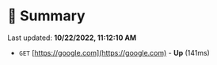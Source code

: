 # 📖 Summary
Last updated: **10/22/2022, 11:12:10 AM**

- `GET` [https://google.com](https://google.com) - **Up** (141ms)
